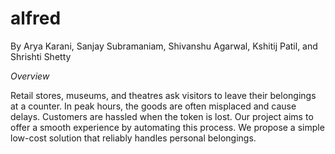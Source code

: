 # alfred
By Arya Karani, Sanjay Subramaniam, Shivanshu Agarwal, Kshitij Patil, and Shrishti Shetty

_Overview_

Retail stores, museums, and theatres ask visitors to leave their belongings at a counter. In
peak hours, the goods are often misplaced and cause delays. Customers are hassled
when the token is lost. Our project aims to offer a smooth experience by automating this process. We propose a
simple low-cost solution that reliably handles personal belongings.
